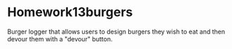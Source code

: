 # Homework13burgers
Burger logger that allows users to design burgers they wish to eat and then devour them with a "devour" button.
